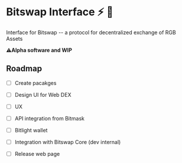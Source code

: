 # Bitswap Interface ⚡ 💱

Interface for Bitswap -- a protocol for decentralized exchange of RGB Assets

**⚠️Alpha software and WIP**

## Roadmap

- [ ] Create pacakges
- [ ] Design UI for Web DEX
- [ ] UX
- [ ] API integration from Bitmask
- [ ] Bitlight wallet
- [ ] Integration with Bitswap Core (dev internal)
- [ ] Release web page


